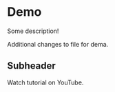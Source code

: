 # Demo

Some description!

Additional changes to file for dema.

## Subheader

Watch tutorial on YouTube.
